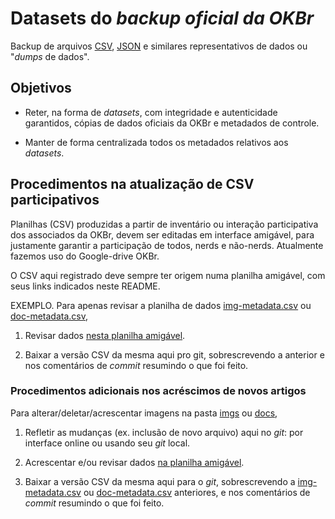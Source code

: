 # Datasets do _backup oficial da OKBr_

Backup de arquivos [CSV](http://specs.frictionlessdata.io/tabular-data-package/), [JSON](http://json.org/) e similares representativos de dados ou "_dumps_ de dados".

## Objetivos

* Reter, na forma de _datasets_, com integridade e autenticidade garantidos, cópias de dados oficiais da OKBr e metadados de controle. 

* Manter de forma centralizada todos os metadados relativos aos _datasets_.

## Procedimentos na atualização de CSV participativos

Planilhas (CSV) produzidas a partir de inventário ou interação participativa dos associados da OKBr, devem ser editadas em interface amigável, 
para justamente garantir a participação de todos, nerds e não-nerds. 
Atualmente fazemos uso do Google-drive OKBr.

O CSV aqui registrado deve sempre ter origem numa planilha amigável, com seus links indicados neste README.

EXEMPLO.  Para apenas revisar a planilha de dados [img-metadata.csv](data/img-metadata.csv) ou [doc-metadata.csv](data/doc-metadata.csv),

1. Revisar dados [nesta planilha amigável](https://docs.google.com/spreadsheets/d/1AK_GYMqoAl84nbrjbzSJXALOGKjfHlby_VOTS8tlnIM/).

2. Baixar a versão CSV da mesma aqui pro git, sobrescrevendo a anterior e nos comentários de *commit* resumindo o que foi feito.

### Procedimentos adicionais nos acréscimos de novos artigos

Para alterar/deletar/acrescentar imagens na pasta [imgs](imgs) ou [docs](docs),

1. Refletir as mudanças (ex. inclusão de novo arquivo) aqui no *git*: por interface online ou usando seu *git* local.

2. Acrescentar e/ou revisar dados [na planilha amigável](https://docs.google.com/spreadsheets/d/1AK_GYMqoAl84nbrjbzSJXALOGKjfHlby_VOTS8tlnIM/edit#gid=0).

3. Baixar a versão CSV da mesma aqui para o *git*, sobrescrevendo a [img-metadata.csv](data/img-metadata.csv) ou [doc-metadata.csv](data/doc-metadata.csv) anteriores, e nos comentários de *commit* resumindo o que foi feito.

